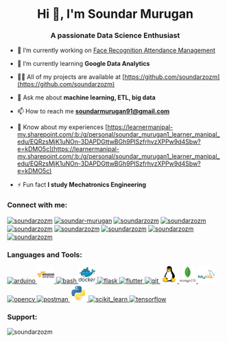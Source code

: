 <h1 align="center">Hi 👋, I'm Soundar Murugan</h1>
<h3 align="center">A passionate Data Science Enthusiast</h3>

- 🔭 I’m currently working on [Face Recognition Attendance Management](https://github.com/soundarzozm/face-recognition-attendance-management)

- 🌱 I’m currently learning **Google Data Analytics**

- 👨‍💻 All of my projects are available at [https://github.com/soundarzozm](https://github.com/soundarzozm)

- 💬 Ask me about **machine learning, ETL, big data**

- 📫 How to reach me **soundarmurugan91@gmail.com**

- 📄 Know about my experiences [https://learnermanipal-my.sharepoint.com/:b:/g/personal/soundar_murugan1_learner_manipal_edu/EQRzsMjK1uNOn-3DAPDGttwBGh9PISzfrhvzXPPw9d4Sbw?e=kDMO5c](https://learnermanipal-my.sharepoint.com/:b:/g/personal/soundar_murugan1_learner_manipal_edu/EQRzsMjK1uNOn-3DAPDGttwBGh9PISzfrhvzXPPw9d4Sbw?e=kDMO5c)

- ⚡ Fun fact **I study Mechatronics Engineering**

<h3 align="left">Connect with me:</h3>
<p align="left">
<a href="https://twitter.com/soundarzozm" target="blank"><img align="center" src="https://raw.githubusercontent.com/rahuldkjain/github-profile-readme-generator/master/src/images/icons/Social/twitter.svg" alt="soundarzozm" height="30" width="40" /></a>
<a href="https://linkedin.com/in/soundar-murugan" target="blank"><img align="center" src="https://raw.githubusercontent.com/rahuldkjain/github-profile-readme-generator/master/src/images/icons/Social/linked-in-alt.svg" alt="soundar-murugan" height="30" width="40" /></a>
<a href="https://kaggle.com/soundarzozm" target="blank"><img align="center" src="https://raw.githubusercontent.com/rahuldkjain/github-profile-readme-generator/master/src/images/icons/Social/kaggle.svg" alt="soundarzozm" height="30" width="40" /></a>
<a href="https://fb.com/soundarzozm" target="blank"><img align="center" src="https://raw.githubusercontent.com/rahuldkjain/github-profile-readme-generator/master/src/images/icons/Social/facebook.svg" alt="soundarzozm" height="30" width="40" /></a>
<a href="https://instagram.com/soundarzozm" target="blank"><img align="center" src="https://raw.githubusercontent.com/rahuldkjain/github-profile-readme-generator/master/src/images/icons/Social/instagram.svg" alt="soundarzozm" height="30" width="40" /></a>
<a href="https://medium.com/soundarzozm" target="blank"><img align="center" src="https://raw.githubusercontent.com/rahuldkjain/github-profile-readme-generator/master/src/images/icons/Social/medium.svg" alt="soundarzozm" height="30" width="40" /></a>
<a href="https://www.hackerrank.com/soundarzozm" target="blank"><img align="center" src="https://raw.githubusercontent.com/rahuldkjain/github-profile-readme-generator/master/src/images/icons/Social/hackerrank.svg" alt="soundarzozm" height="30" width="40" /></a>
<a href="https://codeforces.com/profile/soundarzozm" target="blank"><img align="center" src="https://cdn.jsdelivr.net/npm/simple-icons@3.0.1/icons/codeforces.svg" alt="soundarzozm" height="30" width="40" /></a>
<a href="https://auth.geeksforgeeks.org/user/soundarzozm" target="blank"><img align="center" src="https://raw.githubusercontent.com/rahuldkjain/github-profile-readme-generator/master/src/images/icons/Social/geeks-for-geeks.svg" alt="soundarzozm" height="30" width="40" /></a>
</p>

<h3 align="left">Languages and Tools:</h3>
<p align="left"> <a href="https://www.arduino.cc/" target="_blank"> <img src="https://cdn.worldvectorlogo.com/logos/arduino-1.svg" alt="arduino" width="40" height="40"/> </a> <a href="https://aws.amazon.com" target="_blank"> <img src="https://raw.githubusercontent.com/devicons/devicon/master/icons/amazonwebservices/amazonwebservices-original-wordmark.svg" alt="aws" width="40" height="40"/> </a> <a href="https://www.gnu.org/software/bash/" target="_blank"> <img src="https://www.vectorlogo.zone/logos/gnu_bash/gnu_bash-icon.svg" alt="bash" width="40" height="40"/> </a> <a href="https://www.docker.com/" target="_blank"> <img src="https://raw.githubusercontent.com/devicons/devicon/master/icons/docker/docker-original-wordmark.svg" alt="docker" width="40" height="40"/> </a> <a href="https://flask.palletsprojects.com/" target="_blank"> <img src="https://www.vectorlogo.zone/logos/pocoo_flask/pocoo_flask-icon.svg" alt="flask" width="40" height="40"/> </a> <a href="https://flutter.dev" target="_blank"> <img src="https://www.vectorlogo.zone/logos/flutterio/flutterio-icon.svg" alt="flutter" width="40" height="40"/> </a> <a href="https://git-scm.com/" target="_blank"> <img src="https://www.vectorlogo.zone/logos/git-scm/git-scm-icon.svg" alt="git" width="40" height="40"/> </a> <a href="https://www.linux.org/" target="_blank"> <img src="https://raw.githubusercontent.com/devicons/devicon/master/icons/linux/linux-original.svg" alt="linux" width="40" height="40"/> </a> <a href="https://www.mongodb.com/" target="_blank"> <img src="https://raw.githubusercontent.com/devicons/devicon/master/icons/mongodb/mongodb-original-wordmark.svg" alt="mongodb" width="40" height="40"/> </a> <a href="https://www.mysql.com/" target="_blank"> <img src="https://raw.githubusercontent.com/devicons/devicon/master/icons/mysql/mysql-original-wordmark.svg" alt="mysql" width="40" height="40"/> </a> <a href="https://opencv.org/" target="_blank"> <img src="https://www.vectorlogo.zone/logos/opencv/opencv-icon.svg" alt="opencv" width="40" height="40"/> </a> <a href="https://postman.com" target="_blank"> <img src="https://www.vectorlogo.zone/logos/getpostman/getpostman-icon.svg" alt="postman" width="40" height="40"/> </a> <a href="https://www.python.org" target="_blank"> <img src="https://raw.githubusercontent.com/devicons/devicon/master/icons/python/python-original.svg" alt="python" width="40" height="40"/> </a> <a href="https://scikit-learn.org/" target="_blank"> <img src="https://upload.wikimedia.org/wikipedia/commons/0/05/Scikit_learn_logo_small.svg" alt="scikit_learn" width="40" height="40"/> </a> <a href="https://www.tensorflow.org" target="_blank"> <img src="https://www.vectorlogo.zone/logos/tensorflow/tensorflow-icon.svg" alt="tensorflow" width="40" height="40"/> </a> </p>

<h3 align="left">Support:</h3>
<p><a href="https://www.buymeacoffee.com/soundarzozm"> <img align="left" src="https://cdn.buymeacoffee.com/buttons/v2/default-yellow.png" height="50" width="210" alt="soundarzozm" /></a></p><br><br>
